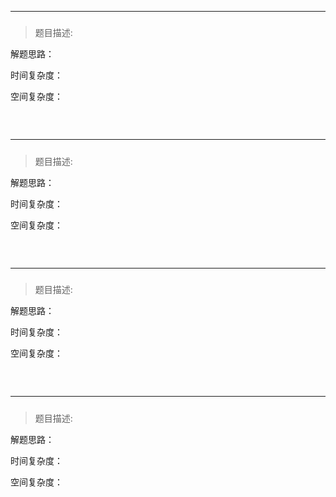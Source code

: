 

---------------------------
##### 
>题目描述:

解题思路：

时间复杂度：

空间复杂度：

```cpp

```

<br>

---------------------------
##### 
>题目描述:

解题思路：

时间复杂度：

空间复杂度：

```cpp

```

<br>

---------------------------
##### 
>题目描述:

解题思路：

时间复杂度：

空间复杂度：

```cpp

```

<br>

---------------------------
##### 
>题目描述:

解题思路：

时间复杂度：

空间复杂度：

```cpp

```

<br>

